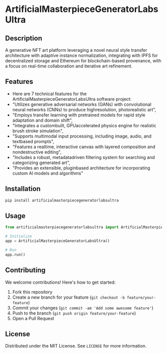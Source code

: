 # ArtificialMasterpieceGeneratorLabsUltra

## Description

A generative NFT art platform leveraging a novel neural style transfer architecture with adaptive instance normalization, integrating with IPFS for decentralized storage and Ethereum for blockchain-based provenance, with a focus on real-time collaboration and iterative art refinement.

## Features

- Here are 7 technical features for the ArtificialMasterpieceGeneratorLabsUltra software project:
- "Utilizes generative adversarial networks (GANs) with convolutional neural networks (CNNs) to produce highresolution, photorealistic art",
- "Employs transfer learning with pretrained models for rapid style adaptation and domain shift",
- "Integrates a custombuilt, GPUaccelerated physics engine for realistic brush stroke simulation",
- "Supports multimodal input processing, including image, audio, and textbased prompts",
- "Features a realtime, interactive canvas with layered composition and nondestructive editing",
- "Includes a robust, metadatadriven filtering system for searching and categorizing generated art",
- "Provides an extensible, pluginbased architecture for incorporating custom AI models and algorithms"
## Installation

```bash
pip install artificialmasterpiecegeneratorlabsultra
```

## Usage

```python
from artificialmasterpiecegeneratorlabsultra import ArtificialMasterpieceGeneratorLabsUltra

# Initialize
app = ArtificialMasterpieceGeneratorLabsUltra()

# Run
app.run()
```

## Contributing

We welcome contributions! Here's how to get started:

1. Fork this repository
2. Create a new branch for your feature (`git checkout -b feature/your-feature`)
3. Commit your changes (`git commit -am 'Add some awesome feature'`)
4. Push to the branch (`git push origin feature/your-feature`)
5. Open a Pull Request

## License

Distributed under the MIT License. See `LICENSE` for more information.
